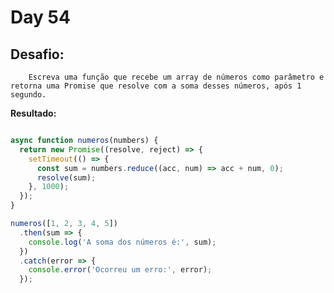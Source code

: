 # Day 54

## Desafio:

		Escreva uma função que recebe um array de números como parâmetro e retorna uma Promise que resolve com a soma desses números, após 1 segundo.

**Resultado:**

```javascript

async function numeros(numbers) {
  return new Promise((resolve, reject) => {
    setTimeout(() => {
      const sum = numbers.reduce((acc, num) => acc + num, 0);
      resolve(sum);
    }, 1000);
  });
}

numeros([1, 2, 3, 4, 5])
  .then(sum => {
    console.log('A soma dos números é:', sum);
  })
  .catch(error => {
    console.error('Ocorreu um erro:', error);
  });
